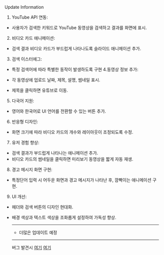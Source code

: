 Update Information

1. YouTube API 연동:

- 사용자가 검색한 키워드로 YouTube 동영상을 검색하고 결과를 화면에 표시.
2. 비디오 카드 애니메이션:

- 검색 결과 비디오 카드가 부드럽게 나타나도록 슬라이드 애니메이션 추가.
3. 검색 이스터에그:

- 특정 검색어에 따라 특별한 동작이 발생하도록 구현
4.동영상 정보 추가:

- 각 동영상에 업로드 날짜, 제목, 설명, 썸네일 표시.
- 제목을 클릭하면 유튜브로 이동.
5. 다국어 지원:
  
- 영어와 한국어로 UI 언어를 전환할 수 있는 버튼 추가.
6. 반응형 디자인:

- 화면 크기에 따라 비디오 카드의 개수와 레이아웃이 조정되도록 수정.
7. 유저 경험 향상:

- 검색 결과가 부드럽게 나타나는 애니메이션 추가.
- 비디오 카드의 썸네일을 클릭하면 미리보기 동영상을 짧게 자동 재생.
8. 경고 메시지 화면 구현:

- 특정단어 입력 시 어두운 화면과 경고 메시지가 나타난 후, 깜빡이는 애니메이션 구현.
9. UI 개선:

- 헤더와 검색 버튼의 디자인 현대화.
- 배경 색상과 텍스트 색상을 조화롭게 설정하여 가독성 향상.

  ---------
  - 더많은 업데이트 예정
 
  ---------
  버그 발견시 [여기](이동)
  [여기]([https://google.com](https://github.com/noob002/youtube-html/pulls), "github")
